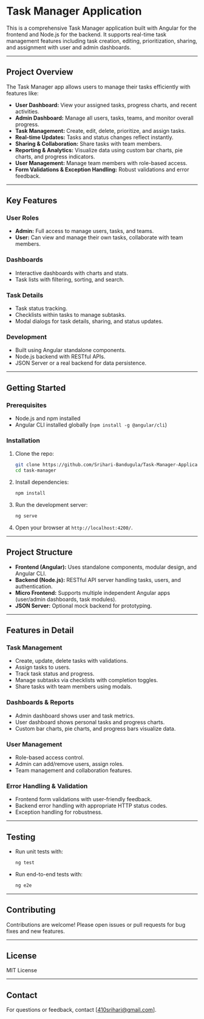 # Task Manager Application

This is a comprehensive Task Manager application built with Angular for the frontend and Node.js for the backend. It supports real-time task management features including task creation, editing, prioritization, sharing, and assignment with user and admin dashboards.

---

## Project Overview

The Task Manager app allows users to manage their tasks efficiently with features like:

- **User Dashboard:** View your assigned tasks, progress charts, and recent activities.
- **Admin Dashboard:** Manage all users, tasks, teams, and monitor overall progress.
- **Task Management:** Create, edit, delete, prioritize, and assign tasks.
- **Real-time Updates:** Tasks and status changes reflect instantly.
- **Sharing & Collaboration:** Share tasks with team members.
- **Reporting & Analytics:** Visualize data using custom bar charts, pie charts, and progress indicators.
- **User Management:** Manage team members with role-based access.
- **Form Validations & Exception Handling:** Robust validations and error feedback.

---

## Key Features

### User Roles
- **Admin:** Full access to manage users, tasks, and teams.
- **User:** Can view and manage their own tasks, collaborate with team members.

### Dashboards
- Interactive dashboards with charts and stats.
- Task lists with filtering, sorting, and search.

### Task Details
- Task status tracking.
- Checklists within tasks to manage subtasks.
- Modal dialogs for task details, sharing, and status updates.

### Development
- Built using Angular standalone components.
- Node.js backend with RESTful APIs.
- JSON Server or a real backend for data persistence.

---

## Getting Started

### Prerequisites

- Node.js and npm installed
- Angular CLI installed globally (`npm install -g @angular/cli`)

### Installation

1. Clone the repo:

   ```bash
   git clone https://github.com/Srihari-Bandugula/Task-Manager-Application
   cd task-manager
   ```


2. Install dependencies:

   ```bash
   npm install
   ```

3. Run the development server:

   ```bash
   ng serve
   ```

4. Open your browser at `http://localhost:4200/`.

---

## Project Structure

- **Frontend (Angular):** Uses standalone components, modular design, and Angular CLI.
- **Backend (Node.js):** RESTful API server handling tasks, users, and authentication.
- **Micro Frontend:** Supports multiple independent Angular apps (user/admin dashboards, task modules).
- **JSON Server:** Optional mock backend for prototyping.

---

## Features in Detail

### Task Management

- Create, update, delete tasks with validations.
- Assign tasks to users.
- Track task status and progress.
- Manage subtasks via checklists with completion toggles.
- Share tasks with team members using modals.

### Dashboards & Reports

- Admin dashboard shows user and task metrics.
- User dashboard shows personal tasks and progress charts.
- Custom bar charts, pie charts, and progress bars visualize data.

### User Management

- Role-based access control.
- Admin can add/remove users, assign roles.
- Team management and collaboration features.

### Error Handling & Validation

- Frontend form validations with user-friendly feedback.
- Backend error handling with appropriate HTTP status codes.
- Exception handling for robustness.

---

## Testing

- Run unit tests with:

  ```bash
  ng test
  ```

- Run end-to-end tests with:

  ```bash
  ng e2e
  ```

---

## Contributing

Contributions are welcome! Please open issues or pull requests for bug fixes and new features.

---

## License

MIT License

---

## Contact

For questions or feedback, contact [410srihari@gmail.com].
